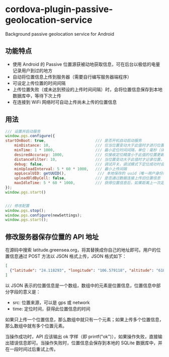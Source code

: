 # cordova-plugin-passive-geolocation-service
Background passive geolocation service for Android

## 功能特点
* 使用 Android 的 Passive 位置源获被动地获取信息，可在后台以极低的电量记录用户到过的地方
* 自动将位置信息上传到服务器（需要自行编写服务器端程序）
* 可设定上传位置的时间间隔
* 上传位置失败（或未达到预设的上传时间间隔）时，会将位置信息保存到本地数据库中，等待下次上传
* 在连接到 WiFi 网络时可自动上传尚未上传的位置信息


## 用法
```javascript
/// 设置并启动服务
window.pgs.configure({
startOnBoot: true,                      /// 是否开机自动启动服务
    minDistance: 10,                    /// 仅当位置变动大于此值时才进行位置更新，单位：米（详见 Android 文档中的 LocationManager 章节）
    minTime: 1 * 1000,                  /// 最小定位时间间隔，单位：毫秒（详见 Android 文档中的 LocationManager 章节）
    desiredAccuracy: 1000,              /// 仅接收定位精度小于此值的位置更新，单位：米
    distanceFilter: 10,                 /// 当位置变动大于此值时才记录位置，单位：米
    debug: false,                       /// 调试开关，调试模式下定位成功时会发出声音和提示
    minUploadInterval: 5 * 60 * 1000,   /// 最小上传间隔    
    appLocalUID: getUUID(),              /// 本地保存的 uuid（唯一用户身份编号或 token，用于校验用户身份）
    uploadOldByCell: false,             /// 是否通过数据连接上传旧位置信息
    maxIdleTime: 5 * 60 * 1000,         /// 获得位置信息后，如果距离上一次定位时间超过此值，则无论如何都会上传最新获得的位置信息
});
window.pgs.start()


/// 修改配置
window.pgs.stop();
window.pgs.configure(newSettings);
window.pgs.start();
```

## 修改服务器保存位置的 API 地址

在源码中搜索 latitude.greensea.org，将其替换成你自己的地址即可。用户的位置信息通过 POST 方法以 JSON 格式上传，JSON 格式如下：

```json
[
  {"latitude": "24.118293", "longitude": "106.579118", "altitude": "618", "accuracy": "24", "src": "gps", "time": 1447143895}
]
```

以 JSON 表示的位置信息是一个数组，数组中的元素是位置信息，位置信息中部分字段的意义是：
* src: 位置来源，可以是 gps 或 network
* time: 定位时间，获得此位置信息的时间

如果只上传一个位置信息，那么数组中就只有一个元素；如果上传多个位置信息，那么数组中就有多个位置元素。

当操作成功时，API 应该输出 ok 字样（即 printf("ok")），如果操作失败，直接输出错误信息即可。当操作失败时，位置信息会保存到本地的 SQLite 数据库中，并在一段时间过后重试上传。
